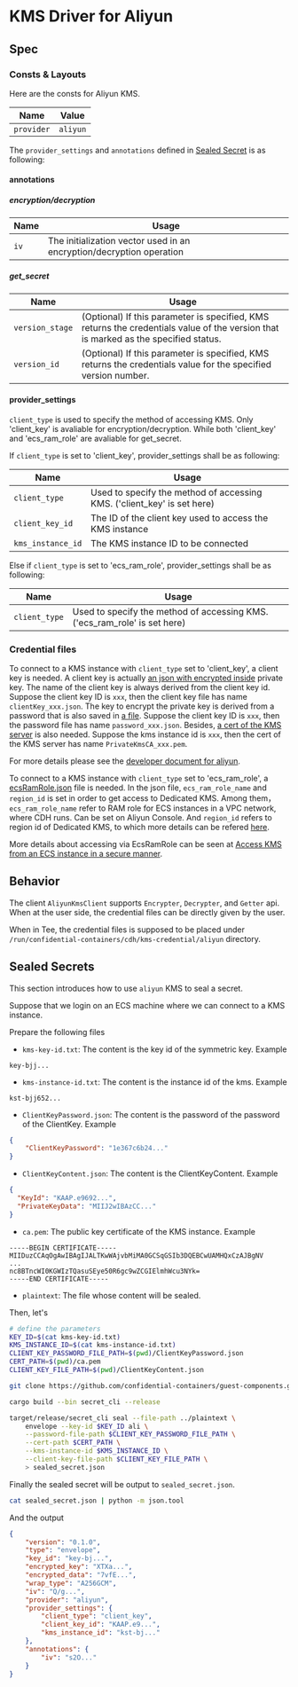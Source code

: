 # KMS Driver for Aliyun

## Spec

### Consts & Layouts

Here are the consts for Aliyun KMS.

| Name               | Value       |
| ------------------ | ----------- |
| `provider`       	 | `aliyun`       |

The `provider_settings` and `annotations` defined in [Sealed Secret](../SEALED_SECRET.md#format) is as following:

#### annotations

##### encryption/decryption

| Name               | Usage                                                                |
| ------------------ | -------------------------------------------------------------------- |
| `iv`       	     | The initialization vector used in an encryption/decryption operation |

##### get_secret

| Name               | Usage                                                                |
| ------------------ | -------------------------------------------------------------------- |
| `version_stage`    | (Optional) If this parameter is specified, KMS returns the credentials value of the version that is marked as the specified status. |
| `version_id`       | (Optional) If this parameter is specified, KMS returns the credentials value for the specified version number. |

#### provider_settings

`client_type` is used to specify the method of accessing KMS. Only 'client_key' is avaliable for encryption/decryption. While both 'client_key' and 'ecs_ram_role' are avaliable for get_secret.

If `client_type` is set to 'client_key', provider_settings shall be as following:

| Name               | Usage                                                                |
| ------------------ | -------------------------------------------------------------------- |
| `client_type`      | Used to specify the method of accessing KMS. ('client_key' is set here) |
| `client_key_id`    | The ID of the client key used to access the KMS instance             |
| `kms_instance_id`  | The KMS instance ID to be connected                                  |

Else if `client_type` is set to 'ecs_ram_role', provider_settings shall be as following:

| Name               | Usage                                                                |
| ------------------ | -------------------------------------------------------------------- |
| `client_type`      | Used to specify the method of accessing KMS. ('ecs_ram_role' is set here) |

### Credential files

To connect to a KMS instance with `client_type` set to 'client_key', a client key is needed. A client key is actually
[an json with encrypted inside](../../kms/src/plugins/aliyun/client/client_key_client/example_credential/clientKey_KAAP.f4c8____.json)
private key. The name of the client key is always derived from the client key id. Suppose the
client key ID is `xxx`, then the client key file has name `clientKey_xxx.json`. The key to encrypt
the private key is derived from a password that is also saved in [a file](../../kms/src/plugins/aliyun/client/client_key_client/example_credential/password_KAAP.f4c8____.json).
Suppose the client key ID is `xxx`, then the password file has name `password_xxx.json`.
Besides, [a cert of the KMS server](../../kms/src/plugins/aliyun/client/client_key_client/example_credential/PrivateKmsCA_kst-shh64702cf2jvc_____.pem)
is also needed. Suppose the kms instance id is `xxx`, then the cert of the KMS server has name `PrivateKmsCA_xxx.pem`.

For more details please see the [developer document for aliyun](https://www.alibabacloud.com/help/en/key-management-service/latest/api-overview).

To connect to a KMS instance with `client_type` set to 'ecs_ram_role', a [ecsRamRole.json](../../kms/src/plugins/aliyun/client/ecs_ram_role_client/example_credential/ecsRamRole.json) file is needed.
In the json file, `ecs_ram_role_name` and `region_id` is set in order to get access to Dedicated KMS.
Among them，`ecs_ram_role_name` refer to RAM role for ECS instances in a VPC network, where CDH runs. Can be set on Aliyun Console.
And `region_id` refers to region id of Dedicated KMS, to which more details can be refered [here](https://www.alibabacloud.com/help/en/kms/product-overview/supported-regions).

More details about accessing via EcsRamRole can be seen at [Access KMS from an ECS instance in a secure manner](https://www.alibabacloud.com/help/en/kms/use-cases/access-kms-from-an-ecs-instance-in-a-secure-manner).

## Behavior

The client `AliyunKmsClient` supports `Encrypter`, `Decrypter`, and `Getter` api. When at the
user side, the credential files can be directly given by the user.

When in Tee, the credential files is supposed to be placed under `/run/confidential-containers/cdh/kms-credential/aliyun` directory.

## Sealed Secrets

This section introduces how to use `aliyun` KMS to seal a secret.

Suppose that we login on an ECS machine where we can connect to a KMS instance.

Prepare the following files
- `kms-key-id.txt`: The content is the key id of the symmetric key. Example
```
key-bjj...
```
- `kms-instance-id.txt`: The content is the instance id of the kms. Example
```
kst-bjj652...
```
- `ClientKeyPassword.json`: The content is the password of the password of the ClientKey. Example
```json
{
    "ClientKeyPassword": "1e367c6b24..."
}
```
- `ClientKeyContent.json`: The content is the ClientKeyContent. Example
```json
{
  "KeyId": "KAAP.e9692...",
  "PrivateKeyData": "MIIJ2wIBAzCC..."
}
```
- `ca.pem`: The public key certificate of the KMS instance. Example
```
-----BEGIN CERTIFICATE-----
MIIDuzCCAqOgAwIBAgIJALTKwWAjvbMiMA0GCSqGSIb3DQEBCwUAMHQxCzAJBgNV
...
nc8BTncWI0KGWIzTQasuSEye50R6gc9wZCGIElmhWcu3NYk=
-----END CERTIFICATE-----
```
- `plaintext`: The file whose content will be sealed.

Then, let's 
```bash
# define the parameters
KEY_ID=$(cat kms-key-id.txt)
KMS_INSTANCE_ID=$(cat kms-instance-id.txt)
CLIENT_KEY_PASSWORD_FILE_PATH=$(pwd)/ClientKeyPassword.json
CERT_PATH=$(pwd)/ca.pem
CLIENT_KEY_FILE_PATH=$(pwd)/ClientKeyContent.json

git clone https://github.com/confidential-containers/guest-components.git && cd guest-components

cargo build --bin secret_cli --release

target/release/secret_cli seal --file-path ../plaintext \
    envelope --key-id $KEY_ID ali \
    --password-file-path $CLIENT_KEY_PASSWORD_FILE_PATH \
    --cert-path $CERT_PATH \
    --kms-instance-id $KMS_INSTANCE_ID \
    --client-key-file-path $CLIENT_KEY_FILE_PATH \
    > sealed_secret.json
```

Finally the sealed secret will be output to `sealed_secret.json`.

```bash
cat sealed_secret.json | python -m json.tool
```

And the output
```json
{
    "version": "0.1.0",
    "type": "envelope",
    "key_id": "key-bj...",
    "encrypted_key": "XTXa...",
    "encrypted_data": "7vfE...",
    "wrap_type": "A256GCM",
    "iv": "Q/g...",
    "provider": "aliyun",
    "provider_settings": {
        "client_type": "client_key",
        "client_key_id": "KAAP.e9...",
        "kms_instance_id": "kst-bj..."
    },
    "annotations": {
        "iv": "s2O..."
    }
}
```

